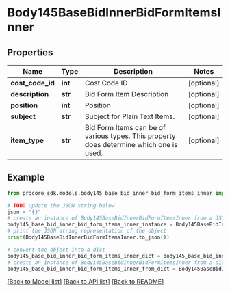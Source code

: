 # Body145BaseBidInnerBidFormItemsInner


## Properties

Name | Type | Description | Notes
------------ | ------------- | ------------- | -------------
**cost_code_id** | **int** | Cost Code ID | [optional] 
**description** | **str** | Bid Form Item Description | [optional] 
**position** | **int** | Position | [optional] 
**subject** | **str** | Subject for Plain Text Items. | [optional] 
**item_type** | **str** | Bid Form Items can be of various types. This property does determine which one is used. | [optional] 

## Example

```python
from procore_sdk.models.body145_base_bid_inner_bid_form_items_inner import Body145BaseBidInnerBidFormItemsInner

# TODO update the JSON string below
json = "{}"
# create an instance of Body145BaseBidInnerBidFormItemsInner from a JSON string
body145_base_bid_inner_bid_form_items_inner_instance = Body145BaseBidInnerBidFormItemsInner.from_json(json)
# print the JSON string representation of the object
print(Body145BaseBidInnerBidFormItemsInner.to_json())

# convert the object into a dict
body145_base_bid_inner_bid_form_items_inner_dict = body145_base_bid_inner_bid_form_items_inner_instance.to_dict()
# create an instance of Body145BaseBidInnerBidFormItemsInner from a dict
body145_base_bid_inner_bid_form_items_inner_from_dict = Body145BaseBidInnerBidFormItemsInner.from_dict(body145_base_bid_inner_bid_form_items_inner_dict)
```
[[Back to Model list]](../README.md#documentation-for-models) [[Back to API list]](../README.md#documentation-for-api-endpoints) [[Back to README]](../README.md)


